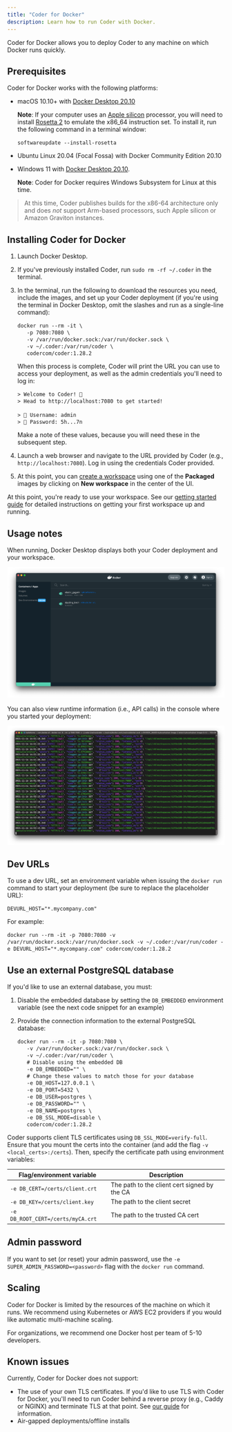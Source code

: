 ```yaml
---
title: "Coder for Docker"
description: Learn how to run Coder with Docker.
---
```


Coder for Docker allows you to deploy Coder to any machine on which Docker runs
quickly.

## Prerequisites

Coder for Docker works with the following platforms:

- macOS 10.10+ with
  [Docker Desktop 20.10](https://www.docker.com/products/docker-desktop)

  **Note**: If your computer uses an [Apple silicon] processor, you will need to
  install [Rosetta 2] to emulate the x86_64 instruction set. To install it, run
  the following command in a terminal window:

  ```console
  softwareupdate --install-rosetta
  ```

- Ubuntu Linux 20.04 (Focal Fossa) with Docker Community Edition 20.10
- Windows 11 with
  [Docker Desktop 20.10](https://www.docker.com/products/docker-desktop).

  **Note**: Coder for Docker requires Windows Subsystem for Linux at this time.

[apple silicon]: https://en.wikipedia.org/wiki/Apple_silicon
[rosetta 2]: https://support.apple.com/en-us/HT211861

> At this time, Coder publishes builds for the x86-64 architecture only and does
> _not_ support Arm-based processors, such Apple silicon or Amazon Graviton
> instances.

## Installing Coder for Docker

1. Launch Docker Desktop.

1. If you've previously installed Coder, run `sudo rm -rf ~/.coder` in the
   terminal.

1. In the terminal, run the following to download the resources you need,
   include the images, and set up your Coder deployment (if you're using the
   terminal in Docker Desktop, omit the slashes and run as a single-line
   command):

   ```console
   docker run --rm -it \
      -p 7080:7080 \
      -v /var/run/docker.sock:/var/run/docker.sock \
      -v ~/.coder:/var/run/coder \
      codercom/coder:1.28.2
   ```

   When this process is complete, Coder will print the URL you can use to access
   your deployment, as well as the admin credentials you'll need to log in:

   ```console
   > Welcome to Coder! 👋
   > Head to http://localhost:7080 to get started!

   > 🙋 Username: admin
   > 🔑 Password: 5h...7n
   ```

   Make a note of these values, because you will need these in the subsequent
   step.

1. Launch a web browser and navigate to the URL provided by Coder (e.g.,
   `http://localhost:7080`). Log in using the credentials Coder provided.

1. At this point, you can [create a workspace](../workspaces/create.md) using
   one of the **Packaged** images by clicking on **New workspace** in the center
   of the UI.

At this point, you're ready to use your workspace. See our
[getting started guide](../getting-started/docker.md) for detailed instructions
on getting your first workspace up and running.

## Usage notes

When running, Docker Desktop displays both your Coder deployment and your
workspace.

![Docker Desktop view](../assets/setup/docker-desktop.png)

You can also view runtime information (i.e., API calls) in the console where you
started your deployment:

![Console realtime info](../assets/setup/coder-for-docker-console.png)

## Dev URLs

To use a dev URL, set an environment variable when issuing the `docker run`
command to start your deployment (be sure to replace the placeholder URL):

```console
DEVURL_HOST="*.mycompany.com"
```

For example:

```console
docker run --rm -it -p 7080:7080 -v /var/run/docker.sock:/var/run/docker.sock -v ~/.coder:/var/run/coder -e DEVURL_HOST="*.mycompany.com" codercom/coder:1.28.2
```

## Use an external PostgreSQL database

If you'd like to use an external database, you must:

1. Disable the embedded database by setting the `DB_EMBEDDED` environment
   variable (see the next code snippet for an example)
1. Provide the connection information to the external PostgreSQL database:

   ```console
   docker run --rm -it -p 7080:7080 \
      -v /var/run/docker.sock:/var/run/docker.sock \
      -v ~/.coder:/var/run/coder \
      # Disable using the embedded DB
      -e DB_EMBEDDED="" \
      # Change these values to match those for your database
      -e DB_HOST=127.0.0.1 \
      -e DB_PORT=5432 \
      -e DB_USER=postgres \
      -e DB_PASSWORD="" \
      -e DB_NAME=postgres \
      -e DB_SSL_MODE=disable \
      codercom/coder:1.28.2
   ```

Coder supports client TLS certificates using `DB_SSL_MODE=verify-full`. Ensure
that you mount the certs into the container (and add the flag
`-v <local_certs>:/certs`). Then, specify the certificate path using environment
variables:

<!-- markdownlint-disable -->

| **Flag/environment variable**     | **Description**                              |
| --------------------------------- | -------------------------------------------- |
| `-e DB_CERT=/certs/client.crt`    | The path to the client cert signed by the CA |
| `-e DB_KEY=/certs/client.key`     | The path to the client secret                |
| `-e DB_ROOT_CERT=/certs/myCA.crt` | The path to the trusted CA cert              |

<!-- markdownlint-enable -->

## Admin password

If you want to set (or reset) your admin password, use the
`-e SUPER_ADMIN_PASSWORD=<password>` flag with the `docker run` command.

## Scaling

Coder for Docker is limited by the resources of the machine on which it runs. We
recommend using Kubernetes or AWS EC2 providers if you would like automatic
multi-machine scaling.

For organizations, we recommend one Docker host per team of 5-10 developers.

## Known issues

Currently, Coder for Docker does not support:

- The use of your own TLS certificates. If you'd like to use TLS with Coder for
  Docker, you'll need to run Coder behind a reverse proxy (e.g., Caddy or NGINX)
  and terminate TLS at that point. See
  [our guide](../guides/tls-certificates/docker-tls.md) for information.
- Air-gapped deployments/offline installs
